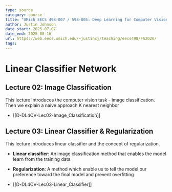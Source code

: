 ```yaml
---
type: source
category: course
title: "UMich EECS 498-007 / 598-005: Deep Learning for Computer Vision"
author: Justin Johnson
date_start: 2025-07-07
date_end: 2025-08-16
url: https://web.eecs.umich.edu/~justincj/teaching/eecs498/FA2020/
tags:
---
```

# Linear Classifier Network
## Lecture 02: Image Classification

This lecture introduces the computer vision task - image classification. Then we explain a naive approach K nearest neighbor

- [[D-DL4CV-Lec02-Image_Classification]]


## Lecture 03: Linear Classifier & Regularization

This lecture introduces linear classifier and the concept of regularization.
- **Linear classifier**: An image classification method that enables the model learn from the training data
- **Regularization**: A method which enable us to tell the model our preference toward the final model and prevent overfitting

- [[D-DL4CV-Lec03-Linear_Classifier]]